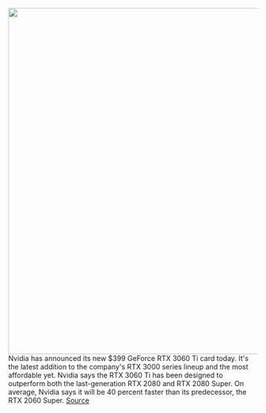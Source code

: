 <img src='https://cdn.vox-cdn.com/thumbor/qc5NRtAtsoonr92oEycAEY8zuVg=/0x0:2640x1749/1200x0/filters:focal(0x0:2640x1749):no_upscale()/cdn.vox-cdn.com/uploads/chorus_asset/file/22129716/twarren_rtx3060_ti_5.jpg' width='700px' /><br/>
Nvidia has announced its new $399 GeForce RTX 3060 Ti card today. It's the latest addition to the company's RTX 3000 series lineup and the most affordable yet. Nvidia says the RTX 3060 Ti has been designed to outperform both the last-generation RTX 2080 and RTX 2080 Super. On average, Nvidia says it will be 40 percent faster than its predecessor, the RTX 2060 Super.
<a href='https://www.theverge.com/2020/12/1/21754850/nvidia-geforce-rtx-3060-ti-specs-price-release-date'> Source <a/>